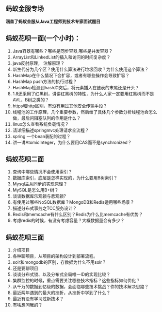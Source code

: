 ## 蚂蚁金服专场

**涵盖了蚂蚁金服从Java工程师到技术专家面试题目**

## 蚂蚁花呗一面(一个小时)：

1. Java容器有哪些？哪些是同步容器,哪些是并发容器？
2. ArrayList和LinkedList的插入和访问的时间复杂度？
3. java反射原理， 注解原理？
4. 新生代分为几个区？使用什么算法进行垃圾回收？为什么使用这个算法？
5. HashMap在什么情况下会扩容，或者有哪些操作会导致扩容？
6. HashMap push方法的执行过程？
7. HashMap检测到hash冲突后，将元素插入在链表的末尾还是开头？
8. 1.8还采用了红黑树，讲讲红黑树的特性，为什么人家一定要用红黑树而不是AVL、B树之类的？
9. https和http区别，有没有用过其他安全传输手段？
10. 线程池的工作原理，几个重要参数，然后给了具体几个参数分析线程池会怎么做，最后问阻塞队列的作用是什么？
11. linux怎么查看系统负载情况？
12. 请详细描述springmvc处理请求全流程？
13. spring 一个bean装配的过程？
14. 讲一讲AtomicInteger，为什么要用CAS而不是synchronized？

## 蚂蚁花呗二面

1. 查询中哪些情况不会使用索引？
2. 数据库索引，底层是怎样实现的，为什么要用B树索引？
3. Mysql主从同步的实现原理？
4. MySQL是怎么用B+树？
5. 谈谈数据库乐观锁与悲观锁?
6. 有使用过哪些NoSQL数据库？MongoDB和Redis适用哪些场景？
7. 描述分布式事务之TCC服务设计？
8. Redis和memcache有什么区别？Redis为什么比memcache有优势？
9. 考虑redis的时候，有没有考虑容量？大概数据量会有多少？

## 蚂蚁花呗三面

1. 介绍项目
2. 各种聊项目，从项目的架构设计到部署流程。
3. solr和mongodb的区别，存数据为什么不用solr？
4. 还是要聊项目
5. 谈谈分布式锁、以及分布式全局唯一ID的实现比较？
6. 集群监控的时候，重点需要关注哪些技术指标？这些指标如何优化？
7. 从千万的数据到亿级的数据，会面临哪些技术挑战？你的技术解决思路？
8. 最近两年遇到的最大的挫折，从挫折中学到了什么？
9. 最近有没有学习过新技术？
10. 有啥想问我的？